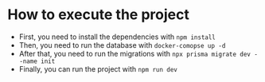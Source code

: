# How to execute the project

- First, you need to install the dependencies with `npm install`
- Then, you need to run the database with `docker-comopse up -d`
- After that, you need to run the migrations with `npx prisma migrate dev --name init`
- Finally, you can run the project with `npm run dev`